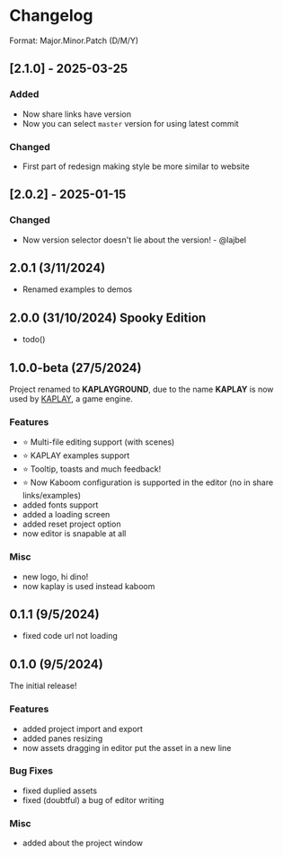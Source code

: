 # Changelog

Format: Major.Minor.Patch (D/M/Y)

## [2.1.0] - 2025-03-25

### Added

- Now share links have version
- Now you can select `master` version for using latest commit

### Changed

- First part of redesign making style be more similar to website

## [2.0.2] - 2025-01-15

### Changed

- Now version selector doesn't lie about the version! - @lajbel

## 2.0.1 (3/11/2024)

- Renamed examples to demos

## 2.0.0 (31/10/2024) Spooky Edition

- todo()

## 1.0.0-beta (27/5/2024)

Project renamed to **KAPLAYGROUND**, due to the name **KAPLAY** is now used
by [KAPLAY](https://kaplayjs.com), a game engine.

### Features

- ⭐ Multi-file editing support (with scenes)
- ⭐ KAPLAY examples support
- ⭐ Tooltip, toasts and much feedback!
- ⭐ Now Kaboom configuration is supported in the editor (no in share links/examples)
- added fonts support
- added a loading screen
- added reset project option
- now editor is snapable at all

### Misc

- new logo, hi dino!
- now kaplay is used instead kaboom

## 0.1.1 (9/5/2024)

- fixed code url not loading

## 0.1.0 (9/5/2024)

The initial release!

### Features

- added project import and export
- added panes resizing
- now assets dragging in editor put the asset in a new line

### Bug Fixes

- fixed duplied assets
- fixed (doubtful) a bug of editor writing

### Misc

- added about the project window
